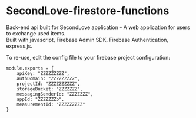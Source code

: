 # SecondLove-firestore-functions

Back-end api built for SecondLove application - A web application for users to exchange used items.  
Built with javascript, Firebase Admin SDK, Firebase Authentication, express.js.

To re-use, edit the config file to your firebase project configuration:

```
module.exports = {
    apiKey: "ZZZZZZZZZ",
    authDomain: "ZZZZZZZZZ",
    projectId: "ZZZZZZZZZZ",
    storageBucket: "ZZZZZZZ",
    messagingSenderId: "ZZZZZZZ",
    appId: "ZZZZZZZb",
    measurementId: "ZZZZZZZZZ"
}
```
